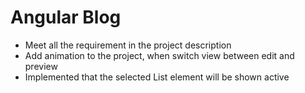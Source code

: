 # Angular Blog
- Meet all the requirement in the project description
- Add animation to the project, when switch view between edit and preview
- Implemented that the selected List element will be shown active
